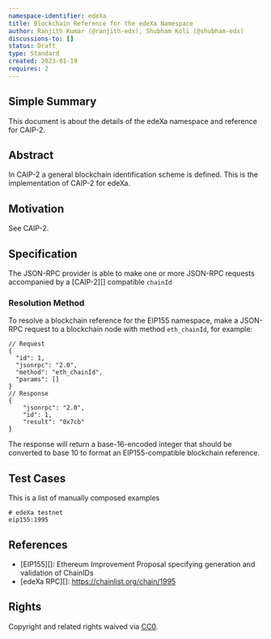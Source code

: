 ```yaml
---
namespace-identifier: edeXa
title: Blockchain Reference for the edeXa Namespace
author: Ranjith Kumar (@ranjith-edx), Shubham Koli (@shubham-edx)
discussions-to: []
status: Draft
type: Standard
created: 2023-01-19
requires: 2
---
```


## Simple Summary

This document is about the details of the edeXa namespace and reference for CAIP-2.

## Abstract

In CAIP-2 a general blockchain identification scheme is defined. This is the
implementation of CAIP-2 for edeXa.

## Motivation

See CAIP-2.

## Specification

The JSON-RPC provider is able to make one or more JSON-RPC requests accompanied
by a [CAIP-2][] compatible `chainId`

### Resolution Method

To resolve a blockchain reference for the EIP155 namespace, make a JSON-RPC
request to a blockchain node with method `eth_chainId`, for example:

```
// Request
{
  "id": 1,
  "jsonrpc": "2.0",
  "method": "eth_chainId",
  "params": []
}
// Response
{
    "jsonrpc": "2.0",
    "id": 1,
    "result": "0x7cb"
}
```

The response will return a base-16-encoded integer that should be converted to
base 10 to format an EIP155-compatible blockchain reference.

## Test Cases

This is a list of manually composed examples

```
# edeXa testnet
eip155:1995
```
## References

- [EIP155][]: Ethereum Improvement Proposal specifying generation and validation of ChainIDs
- [edeXa RPC][]: https://chainlist.org/chain/1995

## Rights

Copyright and related rights waived via [CC0](../LICENSE).
